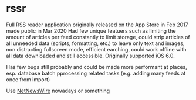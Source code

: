 # rssr
Full RSS reader application originally released on the App Store in Feb 2017 made public in Mar 2020
Had few unique featuers such as limiting the amount of articles per feed constantly to limit storage, could strip articles of all unneeded data (scripts, formatting, etc.) to leave only text and images, non distracting fullscreen mode, efficient earching, could work offline with all data downloaded and still accessible. Originally supported iOS 6.0.

Has few bugs still probably and could be made more performant at places, esp. database batch pprocessing related tasks (e.g. adding many feeds at once from import)

Use [NetNewsWire](https://ranchero.com/netnewswire/) nowadays or something
